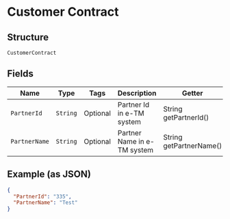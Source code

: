 
# Customer Contract

## Structure

`CustomerContract`

## Fields

| Name | Type | Tags | Description | Getter | Setter |
|  --- | --- | --- | --- | --- | --- |
| `PartnerId` | `String` | Optional | Partner Id in e-TM system | String getPartnerId() | setPartnerId(String partnerId) |
| `PartnerName` | `String` | Optional | Partner Name in e-TM system | String getPartnerName() | setPartnerName(String partnerName) |

## Example (as JSON)

```json
{
  "PartnerId": "335",
  "PartnerName": "Test"
}
```

